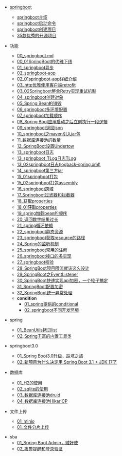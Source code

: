 - [springboot](springboot/README.md)
  - [springboot介绍](springboot/springboot介绍.md)
  - [springboot启动命令](springboot/springboot启动命令.md)
  - [springboot创建项目](springboot/start.md)
  - [35款优秀的开源项目](springboot/35款优秀的开源项目.md)

- 功能
  - [00_springboot.md](springboot/功能/00springboot.md)
  - [00_01SpringBoot的优雅下线](springboot/功能/00_01SpringBoot的优雅下线.md)
  - [01_springboot异步](springboot/功能/01springboot异步.md)
  - [02_springboot-aop](springboot/功能/02aop.md)
  - [02_01springboot-aop详细介绍](springboot/功能/02_01springboot-aop详细介绍.md)
  - [03_http优雅使用客户端retrofit](springboot/功能/03http客户端retrofit.md)
  - [03_02Springboot整合Retry实现重试机制](springboot/功能/03_02Springboot整合Retry实现重试机制.md)
  - [04_springboot创建对象](springboot/功能/04springboot对象.md)
  - [05_Spring Bean的销毁](springboot/功能/05Spring_Bean的销毁.md)
  - [06_springboot多环境配置](springboot/功能/06springboot多环境配置.md)
  - [07_springboot加载顺序](springboot/功能/07springboot加载顺序.md)
  - [08_Spring Boot应用启动之后立刻执行一段逻辑](springboot/功能/08Springboot应用启动之后立刻执行一段逻辑.md)
  - [09_springboot返回json](springboot/功能/09springboot返回json.md)
  - [10_springboot之maven引入jar包](springboot/功能/10.springboot之maven引入jar包.md)
  - [11_数据库连接池的数量](springboot/功能/11数据库连接池的数量.md)
  - [12_SpringBoot设置Undertow](springboot/功能/12SpringBoot设置Undertow.md)
  - [13_springboot日志](springboot/功能/13日志.md)
  - [13_springboot_TLog日志TLog](springboot/功能/13_springboot_TLog日志TLog.md)
  - [13_02springboot日志(logback-spring.xml)](springboot/功能/13日志_logback-spring.md)
  - [14_springboot第三方jar](springboot/功能/14.springboot第三方jar.md)
  - [15_01springboot打包](springboot/功能/15springboot打包.md)
  - [15_02springboot打包assembly](springboot/功能/15_02springboot打包assembly.md)
  - [16_springboot跨域](springboot/功能/16springboot跨域.md)
  - [17_Springboot过滤器和拦截器](springboot/功能/17Springboot过滤器和拦截器.md)
  - [18_获取properties](springboot/功能/18获取properties.md)
  - [18_01获取properties](springboot/功能/18_01获取properties.md)
  - [19_spring加载bean的顺序](springboot/功能/19spring加载bean的顺序.md)
  - [20_返回数字结果过长](springboot/功能/20返回数字结果过长.md)
  - [21_spring循环依赖](springboot/功能/21spring循环依赖.md)
  - [22_springboot静态资源](springboot/功能/22_springboot静态资源.md)
  - [23_springboot获取resource的路径](springboot/功能/23_springboot获取resource的路径.md)
  - [24_Spring的监听机制](springboot/功能/24Spring的监听机制.md) 
  - [25_springboot常用的注解](springboot/功能/25springboot常用的注解.md) 
  - [26_springboot接口的多实现](springboot/功能/26接口的多实现.md) 
  - [27_springboot校验](springboot/功能/27springboot校验.md) 
  - [28_SpringBoot项目限流就该这么设计](springboot/功能/28SpringBoot项目限流就该这么设计.md) 
  - [29_SpringBoot之EventListener](springboot/功能/29_SpringBoot之EventListener.md) 
  - [30_SpringBoot快速实现api加密，一个轮子搞定](springboot/功能/30_api加密.md) 
  - [31_SpringBoot配置加密](springboot/功能/31_SpringBoot配置加密.md) 
  - [32_SpringBoot统一异常处理](springboot/功能/32_SpringBoot统一异常处理.md) 
  - **condition**
    - [01_spring提供的conditional](springboot/condition/01spring提供的conditional.md)
    - [02_springboot不同开发环境](springboot/condition/02.springboot不同环境.md)

- spring
  - [01_BeanUtils拷贝list](springboot/spring/01_BeanUtils拷贝list.md)
  - [02_Spring丰富的内置工具类](springboot/spring/02_Spring丰富的内置工具类.md)

- springboot3.0
  - [01_Spring Boot3.0升级，踩坑之旅](springboot/springboot3/01springboot3踩坑.md)
  - [02_新项目为什么决定用 Spring Boot 3.1 + JDK 17了](springboot/springboot3/02springboot3升级功能.md)

- 数据库
  - [01_H2的使用](springboot/h2/01H2的使用.md)
  - [02_sqlite的使用](springboot/h2/02sqlite的使用.md)
  - [03_数据库连接池druid](springboot/h2/03_数据库连接池druid.md)
  - [04_数据库连接池HikariCP](springboot/h2/04_数据库连接池HikariCP.md)

- 文件上传
  - [01_minio](springboot/文件上传/01minio.md)
  - [01_文件分片上传](springboot/文件上传/02文件分片上传.md)



[comment]: <> "sba笔记需要完善"
- sba
  - [01_Spring Boot Admin，贼好使](springboot/sba/Spring_Boot_Admin.md)
  - [02_报警提醒和登录验证](springboot/sba/报警提醒和登录验证功能实现.md)


